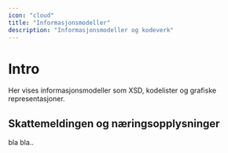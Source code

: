 ```yaml
---
icon: "cloud"
title: "Informasjonsmodeller"
description: "Informasjonsmodeller og kodeverk"
---
```


# Intro

Her vises informasjonsmodeller som XSD, kodelister og grafiske representasjoner.

## Skattemeldingen og næringsopplysninger

bla bla..
